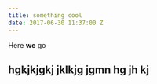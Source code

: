 ```yaml
---
title: something cool
date: 2017-06-30 11:37:00 Z
---
```


Here **we** go

## hgkjkjgkj jklkjg jgmn hg jh kj